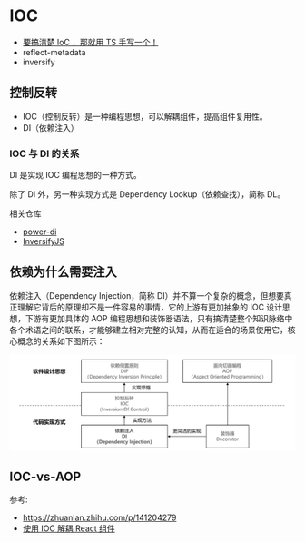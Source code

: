 # IOC

- [要搞清楚 IoC ，那就用 TS 手写一个！](https://mp.weixin.qq.com/s/GXv7JwBbJ0b_AUMvZ8C1QQ)
- reflect-metadata
- inversify

## 控制反转

- IOC（控制反转）是一种编程思想，可以解耦组件，提高组件复用性。
- DI（依赖注入）

### IOC 与 DI 的关系

DI 是实现 IOC 编程思想的一种方式。

除了 DI 外，另一种实现方式是 Dependency Lookup（依赖查找），简称 DL。

相关仓库

- [power-di](https://github.com/zhang740/power-di)
- [InversifyJS](https://www.npmjs.com/package/inversify)

## 依赖为什么需要注入

依赖注入（Dependency Injection，简称 DI）并不算一个复杂的概念，但想要真正理解它背后的原理却不是一件容易的事情，它的上游有更加抽象的 IOC 设计思想，下游有更加具体的 AOP 编程思想和装饰器语法，只有搞清楚整个知识脉络中各个术语之间的联系，才能够建立相对完整的认知，从而在适合的场景使用它，核心概念的关系如下图所示：

![Dependency Injection](DI.png)

## IOC-vs-AOP

参考:

- https://zhuanlan.zhihu.com/p/141204279
- [使用 IOC 解耦 React 组件](https://www.jianshu.com/p/3c9371e180e7)
